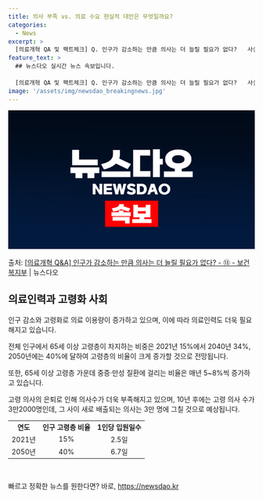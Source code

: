 ```yaml
---
title: 의사 부족 vs. 의료 수요 현실적 대안은 무엇일까요?
categories:
  - News
excerpt: >
  [의료개혁 QA 및 팩트체크] Q. 인구가 감소하는 만큼 의사는 더 늘릴 필요가 없다?   사실이 아닙니다.…
feature_text: >
  ## 뉴스다오 실시간 뉴스 속보입니다.

  [의료개혁 QA 및 팩트체크] Q. 인구가 감소하는 만큼 의사는 더 늘릴 필요가 없다?   사실이 아닙니다.…
image: '/assets/img/newsdao_breakingnews.jpg'
---
```


![뉴스다오 속보](/assets/img/newsdao_breakingnews.jpg)

<p>출처: <a href="https://newsdao.kr/3447" rel="dofollow">[의료개혁 Q&A] 인구가 감소하는 만큼 의사는 더 늘릴 필요가 없다? - ⑬ - 보건복지부</a> | 뉴스다오</p>

<h2 data-ke-size="size26">의료인력과 고령화 사회</h2>
<p data-ke-size="size16">인구 감소와 고령화로 의료 이용량이 증가하고 있으며, 이에 따라 의료인력도 더욱 필요해지고 있습니다.</p>
<p data-ke-size="size16">전체 인구에서 65세 이상 고령층이 차지하는 비중은 2021년 15%에서 2040년 34%, 2050년에는 40%에 달하여 고령층의 비율이 크게 증가할 것으로 전망됩니다.</p>
<p data-ke-size="size16">또한, 65세 이상 고령층 가운데 중증·만성 질환에 걸리는 비율은 매년 5~8%씩 증가하고 있습니다.</p>
<p data-ke-size="size16">고령 의사의 은퇴로 인해 의사수가 더욱 부족해지고 있으며, 10년 후에는 고령 의사 수가 3만2000명인데, 그 사이 새로 배출되는 의사는 3만 명에 그칠 것으로 예상됩니다.</p>
<table>
	<tr>
		<td style="text-align: center; height: 17px;"><b>연도</b></td>
		<td style="text-align: center; height: 17px;"><b>인구 고령층 비율</b></td>
		<td style="text-align: center; height: 17px;"><b>1인당 입원일수</b></td>
	</tr>
	<tr>
		<td style="text-align: center; height: 17px;">2021년</td>
		<td style="text-align: center; height: 17px;">15%</td>
		<td style="text-align: center; height: 17px;">2.5일</td>
	</tr>
	<tr>
		<td style="text-align: center; height: 17px;">2050년</td>
		<td style="text-align: center; height: 17px;">40%</td>
		<td style="text-align: center; height: 17px;">6.7일</td>
	</tr>
</table>
<p data-ke-size="size16">&nbsp;</p> 

빠르고 정확한 뉴스를 원한다면? 바로, <a href="https://newsdao.kr" rel="dofollow">https://newsdao.kr</a>



